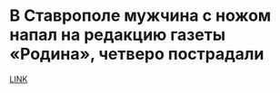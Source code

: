# В Ставрополе мужчина с ножом напал на редакцию газеты «Родина», четверо пострадали



[LINK](https://varlamov.ru/3452568.html)